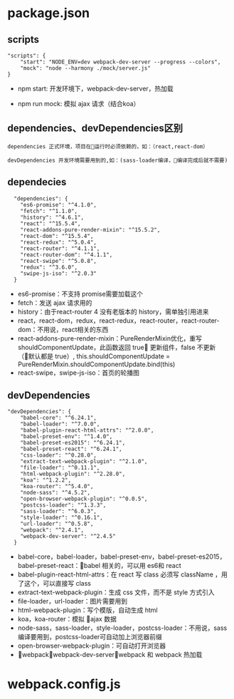 # package.json

## scripts

```
"scripts": {
    "start": "NODE_ENV=dev webpack-dev-server --progress --colors",
    "mock": "node --harmony ./mock/server.js"
}
```

* npm start: 开发环境下，webpack-dev-server，热加载

* npm run mock: 模拟 ajax 请求（结合koa）

## dependencies、devDependencies区别

    dependencies 正式环境，项目在运行时必须依赖的，如：（react,react-dom）

    devDependencies 开发环境需要用到的,如：(sass-loader编译，编译完成后就不需要)

## dependecies

```
  "dependencies": {
    "es6-promise": "^4.1.0",
    "fetch": "^1.1.0",
    "history": "^4.6.1",
    "react": "^15.5.4",
    "react-addons-pure-render-mixin": "^15.5.2",
    "react-dom": "^15.5.4",
    "react-redux": "^5.0.4",
    "react-router": "^4.1.1",
    "react-router-dom": "^4.1.1",
    "react-swipe": "^5.0.8",
    "redux": "^3.6.0",
    "swipe-js-iso": "^2.0.3"
  }
```
* es6-promise：不支持 promise需要加载这个
* fetch：发送 ajax 请求用的
* history：由于react-router 4 没有老版本的 history，需单独引用进来
* react，react-dom，redux，react-redux，react-router，react-router-dom：不用说，react相关的东西
* react-addons-pure-render-mixin：PureRenderMixin优化，重写shouldComponentUpdate，此函数返回 true 更新组件，false 不更新（默认都是 true）, this.shouldComponentUpdate = PureRenderMixin.shouldComponentUpdate.bind(this)
* react-swipe，swipe-js-iso：首页的轮播图

## devDependencies

```
"devDependencies": {
    "babel-core": "^6.24.1",
    "babel-loader": "^7.0.0",
    "babel-plugin-react-html-attrs": "^2.0.0",
    "babel-preset-env": "^1.4.0",
    "babel-preset-es2015": "^6.24.1",
    "babel-preset-react": "^6.24.1",
    "css-loader": "^0.28.0",
    "extract-text-webpack-plugin": "^2.1.0",
    "file-loader": "^0.11.1",
    "html-webpack-plugin": "^2.28.0",
    "koa": "^1.2.2",
    "koa-router": "^5.4.0",
    "node-sass": "^4.5.2",
    "open-browser-webpack-plugin": "^0.0.5",
    "postcss-loader": "^1.3.3",
    "sass-loader": "^6.0.3",
    "style-loader": "^0.16.1",
    "url-loader": "^0.5.8",
    "webpack": "^2.4.1",
    "webpack-dev-server": "^2.4.5"
  }
```
* babel-core，babel-loader，babel-preset-env，babel-preset-es2015，babel-preset-react：babel 相关的，可以用 es6和 react
* babel-plugin-react-html-attrs：在 react 写 class 必须写 className ，用了这个，可以直接写 class
* extract-text-webpack-plugin：生成 css 文件，而不是 style 方式引入
* file-loader，url-loader：图片需要用到
* html-webpack-plugin：写个模版，自动生成 html
* koa，koa-router：模拟 ajax 数据
* node-sass，sass-loader，style-loader，postcss-loader：不用说，sass编译要用到，postcss-loader可自动加上浏览器前缀
* open-browser-webpack-plugin：可自动打开浏览器
* webpack，webpack-dev-server：webpack 和 webpack 热加载

# webpack.config.js

